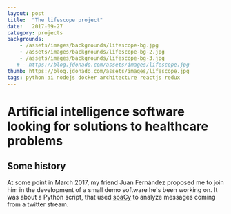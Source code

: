 ```yaml
---
layout: post
title:  "The lifescope project"
date:   2017-09-27
category: projects
backgrounds:
    - /assets/images/backgrounds/lifescope-bg.jpg
    - /assets/images/backgrounds/lifescope-bg-2.jpg
    - /assets/images/backgrounds/lifescope-bg-3.jpg
   # - https://blog.jdonado.com/assets/images/lifescope.jpg
thumb: https://blog.jdonado.com/assets/images/lifescope.jpg
tags: python ai nodejs docker architecture reactjs redux
---
```


# Artificial intelligence software looking for solutions to healthcare problems

## Some history

At some point in March 2017, my friend Juan Fernández proposed me to join him in the development of a small demo software he's been working on. It was about a Python script, that used [spaCy](https://spacy.io/) to analyze messages coming from a twitter stream.

